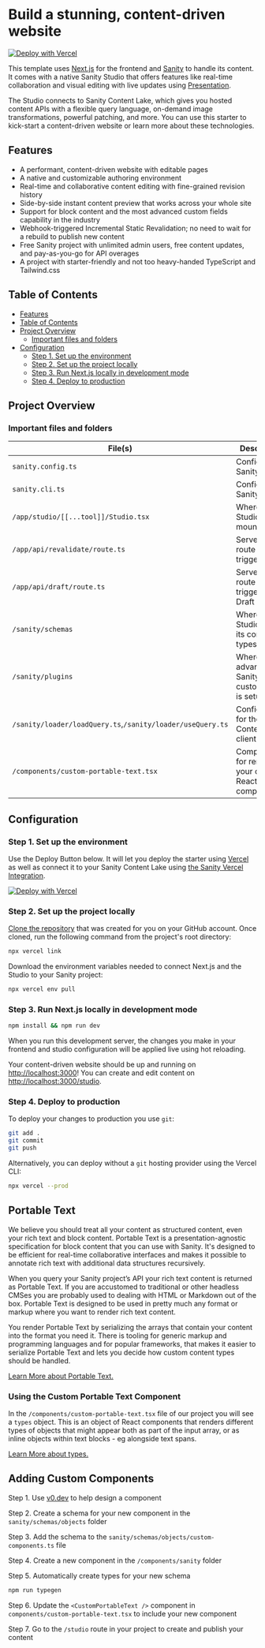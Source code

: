 # Build a stunning, content-driven website<!-- omit in toc -->

[![Deploy with Vercel](https://vercel.com/button)][vercel-deploy]

This template uses [Next.js][nextjs] for the frontend and [Sanity][sanity-homepage] to handle its content. It comes with a native Sanity Studio that offers features like real-time collaboration and visual editing with live updates using [Presentation][presentation].

The Studio connects to Sanity Content Lake, which gives you hosted content APIs with a flexible query language, on-demand image transformations, powerful patching, and more. You can use this starter to kick-start a content-driven website or learn more about these technologies.

## Features

- A performant, content-driven website with editable pages
- A native and customizable authoring environment
- Real-time and collaborative content editing with fine-grained revision history
- Side-by-side instant content preview that works across your whole site
- Support for block content and the most advanced custom fields capability in the industry
- Webhook-triggered Incremental Static Revalidation; no need to wait for a rebuild to publish new content
- Free Sanity project with unlimited admin users, free content updates, and pay-as-you-go for API overages
- A project with starter-friendly and not too heavy-handed TypeScript and Tailwind.css

## Table of Contents

- [Features](#features)
- [Table of Contents](#table-of-contents)
- [Project Overview](#project-overview)
  - [Important files and folders](#important-files-and-folders)
- [Configuration](#configuration)
  - [Step 1. Set up the environment](#step-1-set-up-the-environment)
  - [Step 2. Set up the project locally](#step-2-set-up-the-project-locally)
  - [Step 3. Run Next.js locally in development mode](#step-3-run-nextjs-locally-in-development-mode)
  - [Step 4. Deploy to production](#step-4-deploy-to-production)

## Project Overview

### Important files and folders

| File(s)                                                    | Description                                             |
| ---------------------------------------------------------- | ------------------------------------------------------- |
| `sanity.config.ts`                                         | Config file for Sanity Studio                           |
| `sanity.cli.ts`                                            | Config file for Sanity CLI                              |
| `/app/studio/[[...tool]]/Studio.tsx`                       | Where Sanity Studio is mounted                          |
| `/app/api/revalidate/route.ts`                             | Serverless route for triggering ISR                     |
| `/app/api/draft/route.ts`                                  | Serverless route for triggering Draft mode              |
| `/sanity/schemas`                                          | Where Sanity Studio gets its content types from         |
| `/sanity/plugins`                                          | Where the advanced Sanity Studio customization is setup |
| `/sanity/loader/loadQuery.ts`,`/sanity/loader/useQuery.ts` | Configuration for the Sanity Content Lake client        |
| `/components/custom-portable-text.tsx`                     | Component for rendering your custom React components    |

## Configuration

### Step 1. Set up the environment

Use the Deploy Button below. It will let you deploy the starter using [Vercel](https://vercel.com?utm_source=github&utm_medium=readme&utm_campaign=next-sanity-example) as well as connect it to your Sanity Content Lake using [the Sanity Vercel Integration][integration].

[![Deploy with Vercel](https://vercel.com/button)][vercel-deploy]

### Step 2. Set up the project locally

[Clone the repository](https://docs.github.com/en/repositories/creating-and-managing-repositories/cloning-a-repository) that was created for you on your GitHub account. Once cloned, run the following command from the project's root directory:

```bash
npx vercel link
```

Download the environment variables needed to connect Next.js and the Studio to your Sanity project:

```bash
npx vercel env pull
```

### Step 3. Run Next.js locally in development mode

```bash
npm install && npm run dev
```

When you run this development server, the changes you make in your frontend and studio configuration will be applied live using hot reloading.

Your content-driven website should be up and running on [http://localhost:3000][localhost-3000]! You can create and edit content on [http://localhost:3000/studio][localhost-3000-studio].

### Step 4. Deploy to production

To deploy your changes to production you use `git`:

```bash
git add .
git commit
git push
```

Alternatively, you can deploy without a `git` hosting provider using the Vercel CLI:

```bash
npx vercel --prod
```

## Portable Text

We believe you should treat all your content as structured content, even your rich text and block content. Portable Text is a presentation-agnostic specification for block content that you can use with Sanity. It's designed to be efficient for real-time collaborative interfaces and makes it possible to annotate rich text with additional data structures recursively.

When you query your Sanity project’s API your rich text content is returned as Portable Text. If you are accustomed to traditional or other headless CMSes you are probably used to dealing with HTML or Markdown out of the box. Portable Text is designed to be used in pretty much any format or markup where you want to render rich text content.

You render Portable Text by serializing the arrays that contain your content into the format you need it. There is tooling for generic markup and programming languages and for popular frameworks, that makes it easier to serialize Portable Text and lets you decide how custom content types should be handled.

[Learn More about Portable Text.](https://www.sanity.io/docs/block-content)

### Using the Custom Portable Text Component

In the `/components/custom-portable-text.tsx` file of our project you will see a `types` object. This is an object of React components that renders different types of objects that might appear both as part of the input array, or as inline objects within text blocks - eg alongside text spans.

[Learn More about types.](https://github.com/portabletext/react-portabletext?tab=readme-ov-file#portabletextreact)

## Adding Custom Components

Step 1. Use [v0.dev][v0.dev] to help design a component

Step 2. Create a schema for your new component in the `sanity/schemas/objects` folder

Step 3. Add the schema to the `sanity/schemas/objects/custom-components.ts` file

Step 4. Create a new component in the `/components/sanity` folder

Step 5. Automatically create types for your new schema

```bash
npm run typegen
```

Step 6. Update the `<CustomPortableText />` component in `components/custom-portable-text.tsx` to include your new component

Step 7. Go to the `/studio` route in your project to create and publish your content

[v0.dev]: https://v0.dev
[vercel-deploy]: https://vercel.com/new/matthew-lewis-projects-c7bdd331/clone?repository-url=https%3A%2F%2Fgithub.com%2Fvercel%2Fship-content-driven-websites&project-name=my-content-driven-website&repository-name=my-content-driven-website&demo-title=Ship+Content+Driven+Websites&demo-description=A+content-driven+website+with+built-in+content+editing+and+instant+previews.+Uses+App+Router.&demo-url=https%3A%2F%2Fship-content-driven-websites.vercel.app&demo-image=https%3A%2F%2Fship-content-driven-websites.vercel.app%2Fapi%2Fog&integration-ids=oac_hb2LITYajhRQ0i4QznmKH7gx&external-id=nextjs%3Btemplate%3Dship-content-driven-websites&env=SANITY_REVALIDATE_SECRET&envDescription=A+random+string+value+used+to+validate+revalidation+requests+from+the+Sanity+Webhook.
[integration]: https://www.sanity.io/docs/vercel-integration?utm_source=github.com&utm_medium=referral&utm_campaign=nextjs-v3vercelstarter
[`.env.local.example`]: .env.local.example
[nextjs]: https://github.com/vercel/next.js
[sanity-create]: https://www.sanity.io/get-started/create-project?utm_source=github.com&utm_medium=referral&utm_campaign=nextjs-v3vercelstarter
[sanity-deployment]: https://www.sanity.io/docs/deployment?utm_source=github.com&utm_medium=referral&utm_campaign=nextjs-v3vercelstarter
[sanity-homepage]: https://www.sanity.io?utm_source=github.com&utm_medium=referral&utm_campaign=nextjs-v3vercelstarter
[sanity-community]: https://slack.sanity.io/
[sanity-schema-types]: https://www.sanity.io/docs/schema-types?utm_source=github.com&utm_medium=referral&utm_campaign=nextjs-v3vercelstarter
[sanity-github]: https://github.com/sanity-io/sanity/discussions
[sanity-groq]: https://www.sanity.io/docs/groq?utm_source=github.com&utm_medium=referral&utm_campaign=nextjs-v3vercelstarter
[sanity-content-modelling]: https://www.sanity.io/docs/content-modelling?utm_source=github.com&utm_medium=referral&utm_campaign=nextjs-v3vercelstarter
[sanity-webhooks]: https://www.sanity.io/docs/webhooks?utm_source=github.com&utm_medium=referral&utm_campaign=nextjs-v3vercelstarter
[localhost-3000]: http://localhost:3000
[localhost-3000-studio]: http://localhost:3000/studio
[vercel]: https://vercel.com
[vercel-github]: https://github.com/vercel/next.js/discussions
[personal-website-pages]: https://github.com/sanity-io/template-nextjs-personal-website
[presentation]: https://www.sanity.io/docs/presentation
